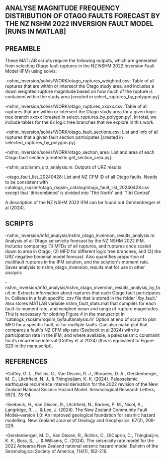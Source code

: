 ## ANALYSE MAGNITUDE FREQUENCY DISTRIBUTION OF OTAGO FAULTS FORECAST BY THE NZ NSHM 2022 INVERSION FAULT MODEL [RUNS IN MATLAB]

## PREAMBLE

These MATLAB scripts require the following outputs, which are generated from selecting Otago fault ruptures in the NZ NSHM 2022 Inversion Fault Model (IFM) using solvis:

-nshm_inversion/solvis/WORK/otago_ruptures_weighted.csv: Table of all ruptures that are within or intersect the Otago study area, and includes a down weighted rupture magnitude based on how much of the rupture is contained within the study area [created in select_ruptures_by_polygon.py]

-nshm_inversion/solvis/WORK/otago_ruptures_xxxxx.csv: Table of all ruptures that are within or intersect the Otago study area for a given logic tree branch xxxxx [created in select_ruptures_by_polygon.py]. In total, we include tables for the 6x logic tree branches that we explore in this work.

-nshm_inversion/solvis/WORK/otago_fault_sections.csv: List and info of all ruptures that a given fault section participates [created in selected_ruptures_by_polygon.py]. 

-nshm_inversion/solvis/WORK/otago_section_area; List and area of each Otago fault section [created in get_section_area.py].

-nshm_urz/nshm_urz_analysis.m: Outputs of URZ results

-otago_fault_list_20240428: List and NZ CFM ID of all Otago faults. Needs to be consistent with catalogs_rsqsim/otago_rsqsim_catalog/otago_fault_list_20240428.csv except that 'titricombined' is divided into 'Titri North' and 'Titri Central'

A description of the NZ NSHM 2022 IFM can be found out Gerstenberger et al (2024).

## SCRIPTS

-nshm_inversion/mfd_analysis/nshm_otago_inversion_results_analysis.m: Analysis of all Otago seismicity forecast by the NZ NSHM 2022 IFM. Includes comparing: (1) MFDs of all ruptures, and ruptures once scaled down to area in Otago, (2) MFD for different logic tree branches, and (3) the URZ negative binomial model forecast. Also quantifies proportion of multifault ruptures in the IFM solution, and the solution's moment rate. Saves analysis to nshm_otago_inversion_results.mat for use in other analysis

-nshm_inversion/mfd_analysis/nshm_otago_inversion_results_analysis_by_fault.m: Extracts information about ruptures that each Otago fault participates in. Collates in a fault specific .csv file that is stored in the folder '/by_fault.' Also stores MATLAB variable nshm_fault_stats.mat that compiles for each fault its moment rate, and weighed mean and range of rupture magnitudes. This is necessary for plotting Figure 4 in the manuscript in 'catalogs_rsqsim/rsqsim_byfaultanalysis.m' Option at end of script to plot MFD for a specific fault, or for multiple faults. Can also make plot that compares a fault's NZ CFM slip rate (Seebeck et al 2024) with its participation rate in the IFM, and where available, a paleoseismic constraint for its recurrence interval (Coffey et al 2024) (this is equivalent to Figure S20 in the manuscript).


## REFERENCES

-Coffey, G. L., Rollins, C., Van Dissen, R. J., Rhoades, D. A., Gerstenberger, M. C., Litchfield, N. J., & Thingbaijam, K. K. (2024). Paleoseismic earthquake recurrence interval derivation for the 2022 revision of the New Zealand National Seismic Hazard Model. Seismological Research Letters, 95(1), 78-94.

-Seebeck, H., Van Dissen, R., Litchfield, N., Barnes, P. M., Nicol, A., Langridge, R., ... & Lee, J. (2024). The New Zealand Community Fault Model–version 1.0: An improved geological foundation for seismic hazard modelling. New Zealand Journal of Geology and Geophysics, 67(2), 209-229.

-Gerstenberger, M. C., Van Dissen, R., Rollins, C., DiCaprio, C., Thingbaijim, K. K., Bora, S., ... & Williams, C. (2024). The seismicity rate model for the 2022 Aotearoa New Zealand national seismic hazard model. Bulletin of the Seismological Society of America, 114(1), 182-216.
